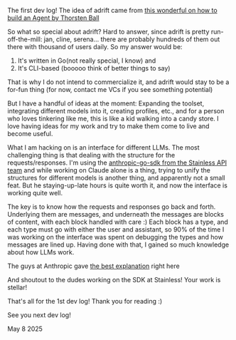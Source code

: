 The first dev log! The idea of adrift came from [this wonderful on how to build an Agent by Thorsten Ball](https://ampcode.com/how-to-build-an-agent)

So what so special about adrift? Hard to answer, since adrift is pretty run-off-the-mill: jan, cline, serena... there are probably hundreds of them out there with thousand of users daily. So my answer would be:

1. It's written in Go(not really special, I know) and
2. It's CLI-based (booooo think of better things to say)

That is why I do not intend to commercialize it, and adrift would stay to be a for-fun thing (for now, contact me VCs if you see something potential)

But I have a handful of ideas at the moment: Expanding the toolset, integrating different models into it, creating profiles, etc., and for a person who loves tinkering like me, this is like a kid walking into a candy store. I love having ideas for my work and try to make them come to live and become useful.

What I am hacking on is an interface for different LLMs. The most challenging thing is that dealing with the structure for the requests/responses. I'm using the [anthropic-go-sdk from the Stainless API team](https://github.com/anthropics/anthropic-sdk-go) and while working on Claude alone is a thing, trying to unify the structures for different models is another thing, and apparently not a small feat. But he staying-up-late hours is quite worth it, and now the interface is working quite well.

The key is to know how the requests and responses go back and forth. Underlying them are messages, and underneath the messages are blocks of content, with each block handled with care :) Each block has a type, and each type must go with either the user and assistant, so 90% of the time I was working on the interface was spent on debugging the types and how messages are lined up. Having done with that, I gained so much knowledge about how LLMs work.

The guys at Anthropic gave [the best explanation](https://docs.anthropic.com/en/docs/build-with-claude/tool-use/overview#how-tool-use-works) right here

And shoutout to the dudes working on the SDK at Stainless! Your work is stellar!

That's all for the 1st dev log! Thank you for reading :)

See you next dev log!

May 8 2025
